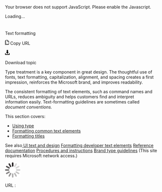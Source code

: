 Your browser does not support JavaScript. Please enable the Javascript.

Loading...

# 

Text formatting

![Copy URL](index_files/Copy.png)
Copy URL

![Download](index_files/Download.png)

Download topic

Type treatment is a key component in great design. The
thoughtful use of fonts, text formatting, capitalization,
alignment, and spacing creates a first impression, reinforces the
Microsoft brand, and improves readability.

The
consistent formatting of text elements, such as command names and
URLs, reduces ambiguity and helps customers find and
interpret information easily. Text-formatting guidelines
are sometimes called *document conventions.*

This section covers:

  - [Using type](https://worldready.cloudapp.net/Styleguide/Read?id=2700&topicid=36397)
  - [Formatting common text elements](https://worldready.cloudapp.net/Styleguide/Read?id=2700&topicid=36402)
  - [Formatting titles](https://worldready.cloudapp.net/Styleguide/Read?id=2700&topicid=36416)

See also[
](https://worldready.cloudapp.net/Styleguide/Read?id=2700&topicid=28880)[UI text and design](https://worldready.cloudapp.net/Styleguide/Read?id=2700&topicid=28880)
[Formatting developer text elements](https://worldready.cloudapp.net/Styleguide/Read?id=2700&topicid=28975)
[Reference documentation](https://worldready.cloudapp.net/Styleguide/Read?id=2700&topicid=28718)
[Procedures and instructions](https://worldready.cloudapp.net/Styleguide/Read?id=2700&topicid=26471)
[](https://microsoft.sharepoint.com/teams/BrandCentral/Guidelines/Microsoft_Brand_Guidelines_Oct2014.pdf)[Brand type guidelines](https://microsoft.sharepoint.com/teams/BrandCentral/Pages/The-Microsoft-brand-Core-elements-Type.aspx) (This site requires Microsoft network access.)

![In progress](index_files/activity-large.gif)

URL :
